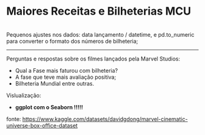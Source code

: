 # Maiores Receitas e  Bilheterias MCU
<br>
 Pequenos ajustes nos dados: data lançamento / datetime, e pd.to_numeric para converter o formato dos números de bilheteria;<br>
<hr>
Perguntas e respostas sobre os filmes lançados pela Marvel Studios:<br>

 - Qual a Fase mais faturou com bilheteria?<br>
 - A fase que teve mais avaliação positiva;<br>
 - Bilheteria Mundial entre outras.

Vislualização:<br>
- __ggplot com o Seaborn !!!!!__


fonte: https://www.kaggle.com/datasets/davidgdong/marvel-cinematic-universe-box-office-dataset
